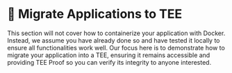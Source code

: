 
# 🐝 Migrate Applications to TEE

This section will not cover how to containerize your application with Docker. Instead, we assume you have already done so and have tested it locally to ensure all functionalities work well. Our focus here is to demonstrate how to migrate your application into a TEE, ensuring it remains accessible and providing TEE Proof so you can verify its integrity to anyone interested.
